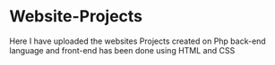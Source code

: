 # Website-Projects
Here I have uploaded the websites Projects created on Php back-end language and front-end has been done using HTML and CSS
